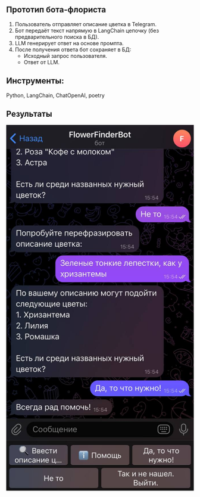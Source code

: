 ## Прототип бота-флориста

1. Пользователь отправляет описание цветка в Telegram.
2. Бот передаёт текст напрямую в LangChain цепочку (без предварительного поиска в БД).
3. LLM генерирует ответ на основе промпта.
4. После получения ответа бот сохраняет в БД:
   - Исходный запрос пользователя.
   - Ответ от LLM.

## Инструменты:

Python, LangChain, ChatOpenAI, poetry

## Результаты
![5334709957477658949.jpg](picture%2F5334709957477658949.jpg)
